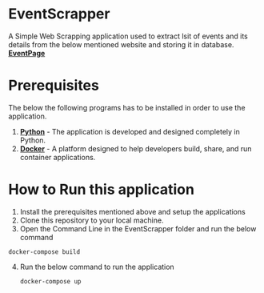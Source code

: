 # EventScrapper

A Simple Web Scrapping application used to extract lsit of events and its details from the below mentioned website and storing it in database.
**[EventPage](https://www.lucernefestival.ch/en/program/summer-festival-24)**

# Prerequisites
The below the following programs has to be installed in order to use the application.
1. **[Python](https://www.python.org/)** - The application is developed and designed completely in Python.
2. **[Docker](https://www.docker.com/)** - A platform designed to help developers build, share, and run container applications.

# How to Run this application
1. Install the prerequisites mentioned above and setup the applications
2. Clone this repository to your local machine.
3. Open the Command Line in the EventScrapper folder and run the below command
  ```
  docker-compose build
  ```
4. Run the below command to run the application
   ```
   docker-compose up
   ```
  

   


